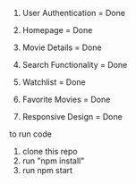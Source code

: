 1. User Authentication = Done

2. Homepage = Done

3. Movie Details = Done

4. Search Functionality = Done

5. Watchlist = Done

6. Favorite Movies = Done

7. Responsive Design = Done

to run code

1. clone this repo
2. run "npm install"
3. run npm start
